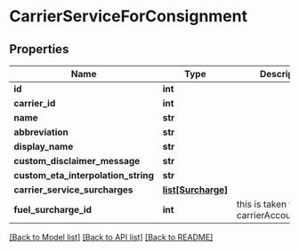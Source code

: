 # CarrierServiceForConsignment

## Properties
Name | Type | Description | Notes
------------ | ------------- | ------------- | -------------
**id** | **int** |  | [optional] 
**carrier_id** | **int** |  | [optional] 
**name** | **str** |  | 
**abbreviation** | **str** |  | 
**display_name** | **str** |  | [optional] 
**custom_disclaimer_message** | **str** |  | [optional] 
**custom_eta_interpolation_string** | **str** |  | [optional] 
**carrier_service_surcharges** | [**list[Surcharge]**](Surcharge.md) |  | [optional] 
**fuel_surcharge_id** | **int** | this is taken from the carrierAccountService. | [optional] 

[[Back to Model list]](../README.md#documentation-for-models) [[Back to API list]](../README.md#documentation-for-api-endpoints) [[Back to README]](../README.md)

